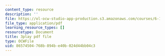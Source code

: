 ```yaml
---
content_type: resource
description: ''
file: https://ol-ocw-studio-app-production.s3.amazonaws.com/courses/6-189-multicore-programming-primer-january-iap-2007/86574504768b894be40b024d44bb04c3_A0f4HUTooM4.pdf
file_type: application/pdf
learning_resource_types: []
resourcetype: Document
title: 3play pdf file
type: OCWFile
uid: 86574504-768b-894b-e40b-024d44bb04c3
---
```

